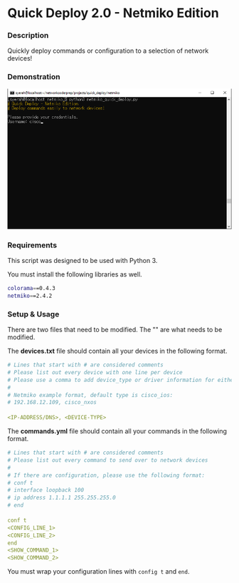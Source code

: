 # Quick Deploy 2.0 - Netmiko Edition

### Description

Quickly deploy commands or configuration to a selection of network devices!

### Demonstration

![](https://github.com/syedur-rahman/networkcoder/blob/master/images/netmiko_quick_deploy.gif)

### Requirements

This script was designed to be used with Python 3.

You must install the following libraries as well.

```bash
colorama==0.4.3
netmiko==2.4.2
```

### Setup & Usage

There are two files that need to be modified. The "<LINE>" are what needs to be modified.

The **devices.txt** file should contain all your devices in the following format.

```yaml
# Lines that start with # are considered comments
# Please list out every device with one line per device
# Please use a comma to add device_type or driver information for either netmiko or napalm respectively
#
# Netmiko example format, default type is cisco_ios:
# 192.168.12.109, cisco_nxos

<IP-ADDRESS/DNS>, <DEVICE-TYPE>
```

The **commands.yml** file should contain all your commands in the following format.

```yaml
# Lines that start with # are considered comments
# Please list out every command to send over to network devices
#
# If there are configuration, please use the following format:
# conf t
# interface loopback 100
# ip address 1.1.1.1 255.255.255.0
# end

conf t
<CONFIG_LINE_1>
<CONFIG_LINE_2>
end
<SHOW_COMMAND_1>
<SHOW_COMMAND_2>
```

You must wrap your configuration lines with `config t` and `end`.
